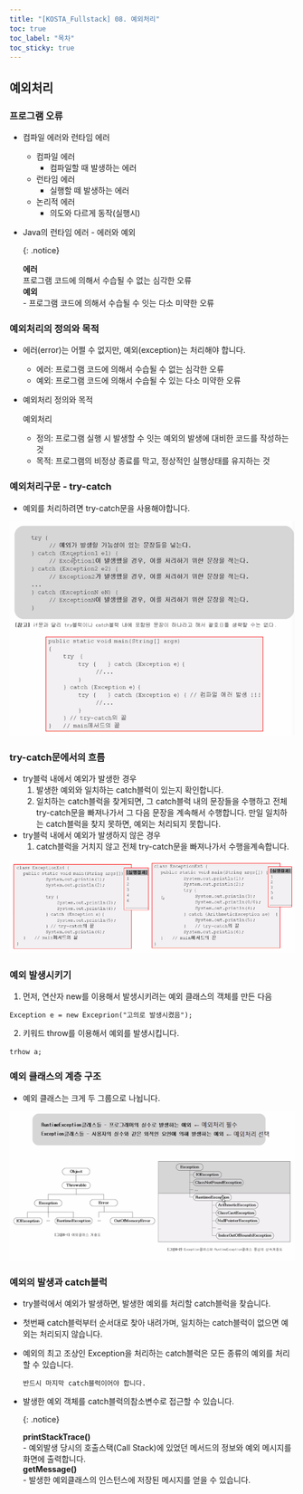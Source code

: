 ```yaml
---
title: "[KOSTA_Fullstack] 08. 예외처리"
toc: true
toc_label: "목차"
toc_sticky: true
---
```


## 예외처리

### 프로그램 오류

- 컴파일 에러와 런타임 에러
  - 컴파일 에러
    - 컴파일할 때 발생하는 에러
  - 런타임 에러
    - 실행할 떼 발생하는 에러
  - 논리적 에러
    - 의도와 다르게 동작(실행시)

- Java의 런타임 에러 - 에러와 예외

  {: .notice}

  **에러**<br/> 프로그램 코드에 의해서 수습될 수 없는 심각한 오류<br/>**예외**<br/>- 프로그램 코드에 의해서 수습될 수 잇는 다소 미약한 오류

### 예외처리의 정의와 목적

- 에러(error)는 어쩔 수 없지만, 예외(exception)는 처리해야 합니다.

  - 에러: 프로그램 코드에 의해서 수습될 수 없는 심각한 오류
  - 예외: 프로그램 코드에 의해서 수습될 수 있는 다소 미약한 오류

- 예외처리 정의와 목적

  예외처리

  	- 정의: 프로그램 실행 시 발생할 수 잇는 예외의 발생에 대비한 코드를 작성하는 것
  	- 목적: 프로그램의 비정상 종료를 막고, 정상적인 실행상태를 유지하는 것

  

### 예외처리구문 - try-catch

- 예외를 처리하려면 try-catch문을 사용해야합니다.

![image-20240206104134960](/../../images/2024-02-06-예외처리/image-20240206104134960.png)

### try-catch문에서의 흐름

- try블럭 내에서 예외가 발생한 경우
  1. 발생한 예외와 일치하는 catch블럭이 있는지 확인합니다.
  2. 일치하는 catch블럭을 찾게되면, 그 catch블럭 내의 문장들을 수행하고 전체 try-catch문을 빠져나가서 그 다음 문장을 계속해서 수행합니다. 만일 일치하는 catch블럭을 찾지 못하면, 예외는 처리되지 못합니다.
- try블럭 내에서 예외가 발생하지 않은 경우
  1. catch블럭을 거치지 않고 전체 try-catch문을 빠져나가서 수행을계속합니다.

<img src="/../../images/2024-02-06-예외처리/image-20240206110622019.png" alt="image-20240206110622019" style="zoom:90%;" />

### 예외 발생시키기

1.  먼저, 연산자 new를 이용해서 발생시키려는 예외 클래스의 객체를 만든 다음 

   `Exception e = new Exceprion("고의로 발생시켰음");`

2.  키워드 throw를 이용해서 예외를 발생시킵니다.

   `trhow a;`

### 예외 클래스의 계층 구조

- 예외 클래스는 크게 두 그룹으로 나뉩니다.



![image-20240206162327534](../../../images/2024-02-06-예외처리/image-20240206162327534.png)

### 예외의 발생과 catch블럭

- try블럭에서 예외가 발생하면, 발생한 예외를 처리할  catch블럭을 찾습니다.

- 첫번째 catch블럭부터 순서대로 찾아 내려가며, 일치하는 catch블럭이 없으면 예외는 처리되지 않습니다.

- 예외의 최고 조상인 Exception을 처리하는 catch블럭은 모든 종류의 예외를 처리할 수 있습니다.

  `반드시 마지막 catch블럭이어야 합니다.`

- 발생한 예외 객체를 catch블럭의참소변수로 접근할 수 있습니다.

  {: .notice}

  **printStackTrace()**<br/>- 예외발생 당시의 호출스택(Call Stack)에 있었던 메서드의 정보와 예외 메시지를 화면에 출력합니다.<br/>**getMessage()**<br/>- 발생한 예외클래스의 인스턴스에 저장된 메시지를 얻을 수 있습니다.
